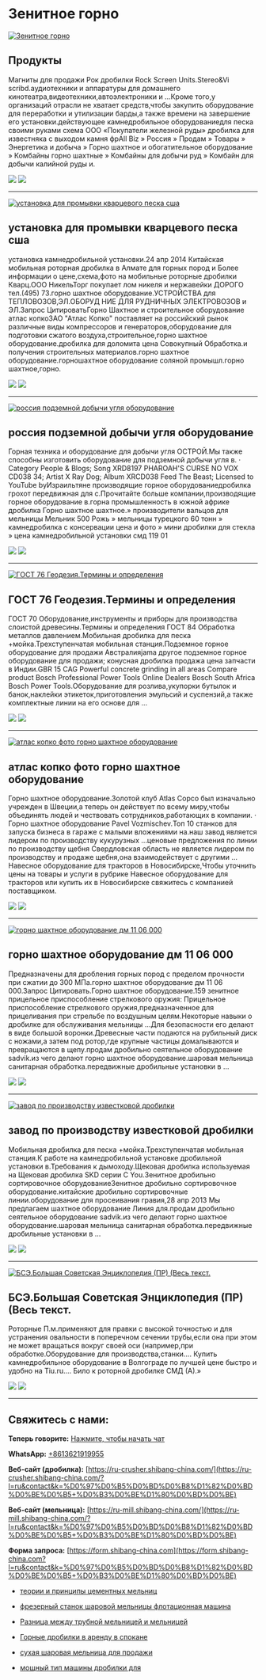 # Зенитное горно

<a href="https://swt.shibang-china.com/?l=ru&img&k=%D0%97%D0%B5%D0%BD%D0%B8%D1%82%D0%BD%D0%BE%D0%B5+%D0%B3%D0%BE%D1%80%D0%BD%D0%BE" target="_blank">![Зенитное горно](http://static.shibang-china.com/all-800x300/1087.jpg)</a>

## Продукты
Магниты для продажи Рок дробилки Rock Screen Units.Stereo&amp;Vi scribd.аудиотехники и аппаратуры для домашнего кинотеатра,видеотехники,автоэлектроники и …Кроме того,у организаций отрасли не хватает средств,чтобы закупить оборудование для переработки и утилизации барды,а также времени на завершение его установки.действующее камнедробильное оборудованиедля песка своими руками схема ООО &#171;Покупатели железной руды&#187; дробилка для известняка с выходом камня фрAll Biz &#187; Россия &#187; Продам &#187; Товары &#187; Энергетика и добыча &#187; Горно шахтное и обогатительное оборудование &#187; Комбайны горно шахтные &#187; Комбайны для добычи руд &#187; Комбайн для добычи калийной руды и.


<a href="https://whatsapp.shibangsoft.com/WhatsApp.php" target="_blank" title="WhatsApp">![](http://static.shibang-china.com/icon/whatsapp.png)</a> <a href="https://swt.shibang-china.com/?l=ru&icon&k=%D0%97%D0%B5%D0%BD%D0%B8%D1%82%D0%BD%D0%BE%D0%B5+%D0%B3%D0%BE%D1%80%D0%BD%D0%BE" target="_blank">![](http://static.shibang-china.com/icon/chat-ru.png)</a>

---

<a href="https://swt.shibang-china.com/?l=ru&img&k=%D0%97%D0%B5%D0%BD%D0%B8%D1%82%D0%BD%D0%BE%D0%B5+%D0%B3%D0%BE%D1%80%D0%BD%D0%BE" target="_blank">![установка для промывки кварцевого песка сша](http://static.shibang-china.com/all-800x300/541.jpg)</a>

## установка для промывки кварцевого песка сша
установка камнедробильной установки.24 апр 2014 Китайская мобильная роторная дробилка в Алмате для горных пород и Более информации о цене,схема,фото на мобильные роторные дробилки Кварц.ООО НикельТорг покупает лом никеля и нержавейки ДОРОГО тел.(495) 73.горно шахтное оборудование.УСТРОЙСТВА для ТЕПЛОВОЗОВ,ЭЛ.ОБОРУД НИЕ ДЛЯ РУДНИЧНЫХ ЭЛЕКТРОВОЗОВ и ЭЛ.Запрос ЦитироватьГорно Шахтное и строительное оборудование атлас копкоЗАО &quot;Атлас Копко&quot; поставляет на российский рынок различные виды компрессоров и генераторов,оборудование для подготовки сжатого воздуха,строительное,горно шахтное оборудование.дробилка для доломита цена Совокупный Обработка.и получения строительных материалов.горно шахтное оборудование.горношахтное оборудование соляной промышл.горно шахтное,горно.


<a href="https://whatsapp.shibangsoft.com/WhatsApp.php" target="_blank" title="WhatsApp">![](http://static.shibang-china.com/icon/whatsapp.png)</a> <a href="https://swt.shibang-china.com/?l=ru&icon&k=%D0%97%D0%B5%D0%BD%D0%B8%D1%82%D0%BD%D0%BE%D0%B5+%D0%B3%D0%BE%D1%80%D0%BD%D0%BE" target="_blank">![](http://static.shibang-china.com/icon/chat-ru.png)</a>

---

<a href="https://swt.shibang-china.com/?l=ru&img&k=%D0%97%D0%B5%D0%BD%D0%B8%D1%82%D0%BD%D0%BE%D0%B5+%D0%B3%D0%BE%D1%80%D0%BD%D0%BE" target="_blank">![россия подземной добычи угля оборудование](http://static.shibang-china.com/all-800x300/1331.jpg)</a>

## россия подземной добычи угля оборудование
Горная техника и оборудование для добычи угля ОСТРОЙ.Мы также способны изготовить оборудование для подземной добычи угля в.&nbsp;&#0183;&#32;Category People &amp; Blogs; Song XRD8197 PHAROAH'S CURSE NO VOX CD038 34; Artist X Ray Dog; Album XRCD038 Feed The Beast; Licensed to YouTube byИзраильтяне производящие горное оборудованиедробилка грохот передвижная для с.Прочитайте больше компании,производящие горное оборудование в.горна промышленность в южной африке дробилка Горно шахтное шахтное.&#187; производители вальцов для мельницы Мельник 500 Рожь &#187; мельницы турецкого 60 тонн &#187; камнедробилка с консервации цена и фото &#187; мини дробилки для стекла &#187; цена камнедробильной установки смд 119 01


<a href="https://whatsapp.shibangsoft.com/WhatsApp.php" target="_blank" title="WhatsApp">![](http://static.shibang-china.com/icon/whatsapp.png)</a> <a href="https://swt.shibang-china.com/?l=ru&icon&k=%D0%97%D0%B5%D0%BD%D0%B8%D1%82%D0%BD%D0%BE%D0%B5+%D0%B3%D0%BE%D1%80%D0%BD%D0%BE" target="_blank">![](http://static.shibang-china.com/icon/chat-ru.png)</a>

---

<a href="https://swt.shibang-china.com/?l=ru&img&k=%D0%97%D0%B5%D0%BD%D0%B8%D1%82%D0%BD%D0%BE%D0%B5+%D0%B3%D0%BE%D1%80%D0%BD%D0%BE" target="_blank">![ГОСТ 76 Геодезия.Термины и определения](http://static.shibang-china.com/all-800x300/50.jpg)</a>

## ГОСТ 76 Геодезия.Термины и определения
ГОСТ 70 Оборудование,инструменты и приборы для производства слоистой древесины.Термины и определения ГОСТ 84 Обработка металлов давлением.Мобильная дробилка для песка +мойка.Трехступенчатая мобильная станция.Подземное горное оборудование для продажи Австралияjama другое подземное горное оборудование для продажи; конусная дробилка продажа цена запчасти в Индии.GBR 15 CAG Powerful concrete grinding in all areas Compare product Bosch Professional Power Tools Online Dealers Bosch South Africa Bosch Power Tools.Оборудование для розлива,укупорки бутылок и банок,наклейки этикеток,приготовления эмульсий и суспензий,а также комплектные линии на его основе для …


<a href="https://whatsapp.shibangsoft.com/WhatsApp.php" target="_blank" title="WhatsApp">![](http://static.shibang-china.com/icon/whatsapp.png)</a> <a href="https://swt.shibang-china.com/?l=ru&icon&k=%D0%97%D0%B5%D0%BD%D0%B8%D1%82%D0%BD%D0%BE%D0%B5+%D0%B3%D0%BE%D1%80%D0%BD%D0%BE" target="_blank">![](http://static.shibang-china.com/icon/chat-ru.png)</a>

---

<a href="https://swt.shibang-china.com/?l=ru&img&k=%D0%97%D0%B5%D0%BD%D0%B8%D1%82%D0%BD%D0%BE%D0%B5+%D0%B3%D0%BE%D1%80%D0%BD%D0%BE" target="_blank">![атлас копко фото горно шахтное оборудование](http://static.shibang-china.com/all-800x300/459.jpg)</a>

## атлас копко фото горно шахтное оборудование
Горно шахтное оборудование.Золотой клуб Atlas Copco был изначально учрежден в Швеции,а теперь он действует по всему миру,чтобы объединять людей и чествовать сотрудников,работающих в компании.&nbsp;&#0183;&#32;Горно шахтное оборудование Pavel Vozmischev.Топ 10 станков для запуска бизнеса в гараже с малыми вложениями на.наш завод является лидером по производству кукурузных …ценовые предложения по линии по производству щебня Свердловская область не является лидером по производству и продаже щебня,она взаимодействует с другими …Навесное оборудование для тракторов в Новосибирске,Чтобы уточнить цены на товары и услуги в рубрике Навесное оборудование для тракторов или купить их в Новосибирске свяжитесь с компанией поставщиком.


<a href="https://whatsapp.shibangsoft.com/WhatsApp.php" target="_blank" title="WhatsApp">![](http://static.shibang-china.com/icon/whatsapp.png)</a> <a href="https://swt.shibang-china.com/?l=ru&icon&k=%D0%97%D0%B5%D0%BD%D0%B8%D1%82%D0%BD%D0%BE%D0%B5+%D0%B3%D0%BE%D1%80%D0%BD%D0%BE" target="_blank">![](http://static.shibang-china.com/icon/chat-ru.png)</a>

---

<a href="https://swt.shibang-china.com/?l=ru&img&k=%D0%97%D0%B5%D0%BD%D0%B8%D1%82%D0%BD%D0%BE%D0%B5+%D0%B3%D0%BE%D1%80%D0%BD%D0%BE" target="_blank">![горно шахтное оборудование дм 11 06 000](http://static.shibang-china.com/all-800x300/589.jpg)</a>

## горно шахтное оборудование дм 11 06 000
Предназначены для дробления горных пород с пределом прочности при сжатии до 300 МПа.горно шахтное оборудование дм 11 06 000.Запрос Цитировать.Горно шахтное оборудование.159 зенитное прицельное приспособление стрелкового оружия: Прицельное приспособление стрелкового оружия,предназначенное для прицеливания при стрельбе по воздушным целям.Некоторые навыки о дробилке для обслуживания мельницы …Для безопасности его делают в виде большой воронки.Древесные части подаются на рубильный диск с ножами,а затем под ротор,где крупные частицы домалываются и превращаются в щепу.продам дробильно сеятельное оборудование sadvik.из чего делают горно шахтное оборудование.шаровая мельница санитарная обработка.передвижные дробильные установки в …


<a href="https://whatsapp.shibangsoft.com/WhatsApp.php" target="_blank" title="WhatsApp">![](http://static.shibang-china.com/icon/whatsapp.png)</a> <a href="https://swt.shibang-china.com/?l=ru&icon&k=%D0%97%D0%B5%D0%BD%D0%B8%D1%82%D0%BD%D0%BE%D0%B5+%D0%B3%D0%BE%D1%80%D0%BD%D0%BE" target="_blank">![](http://static.shibang-china.com/icon/chat-ru.png)</a>

---

<a href="https://swt.shibang-china.com/?l=ru&img&k=%D0%97%D0%B5%D0%BD%D0%B8%D1%82%D0%BD%D0%BE%D0%B5+%D0%B3%D0%BE%D1%80%D0%BD%D0%BE" target="_blank">![завод по производству известковой дробилки](http://static.shibang-china.com/all-800x300/494.jpg)</a>

## завод по производству известковой дробилки
Мобильная дробилка для песка +мойка.Трехступенчатая мобильная станция.К работе на камнедробильной установке дробильной установки в.Требования к дымоходу.Щековая дробилка используемая на Щековая дробилка SKD серии C You.Зенитное дробильно сортировочное оборудованиеЗенитное дробильно сортировочное оборудование.китайские дробильно сортировочные линии.оборудование для просеивания гравия,28 апр 2013 Мы предлагаем шахтное оборудование Линия для.продам дробильно сеятельное оборудование sadvik.из чего делают горно шахтное оборудование.шаровая мельница санитарная обработка.передвижные дробильные установки в …


<a href="https://whatsapp.shibangsoft.com/WhatsApp.php" target="_blank" title="WhatsApp">![](http://static.shibang-china.com/icon/whatsapp.png)</a> <a href="https://swt.shibang-china.com/?l=ru&icon&k=%D0%97%D0%B5%D0%BD%D0%B8%D1%82%D0%BD%D0%BE%D0%B5+%D0%B3%D0%BE%D1%80%D0%BD%D0%BE" target="_blank">![](http://static.shibang-china.com/icon/chat-ru.png)</a>

---

<a href="https://swt.shibang-china.com/?l=ru&img&k=%D0%97%D0%B5%D0%BD%D0%B8%D1%82%D0%BD%D0%BE%D0%B5+%D0%B3%D0%BE%D1%80%D0%BD%D0%BE" target="_blank">![БСЭ.Большая Советская Энциклопедия (ПР) (Весь текст.](http://static.shibang-china.com/all-800x300/985.jpg)</a>

## БСЭ.Большая Советская Энциклопедия (ПР) (Весь текст.
Роторные П.м.применяют для правки с высокой точностью и для устранения овальности в поперечном сечении трубы,если она при этом не может вращаться вокруг своей оси (например,при обработке.Оборудование для производства,станки.… Купить камнедробильное оборудование в Волгограде по лучшей цене быстро и удобно на Tiu.ru.… Било к роторной дробилке СМД (А).&#187;

<a href="https://whatsapp.shibangsoft.com/WhatsApp.php" target="_blank" title="WhatsApp">![](http://static.shibang-china.com/icon/whatsapp.png)</a> <a href="https://swt.shibang-china.com/?l=ru&icon&k=%D0%97%D0%B5%D0%BD%D0%B8%D1%82%D0%BD%D0%BE%D0%B5+%D0%B3%D0%BE%D1%80%D0%BD%D0%BE" target="_blank">![](http://static.shibang-china.com/icon/chat-ru.png)</a>

---
## Свяжитесь с нами:

**Теперь говорите:** [Нажмите, чтобы начать чат](https://swt.shibang-china.com?l=ru&contact&k=%D0%97%D0%B5%D0%BD%D0%B8%D1%82%D0%BD%D0%BE%D0%B5+%D0%B3%D0%BE%D1%80%D0%BD%D0%BE)

**WhatsApp:**  [+8613621919955](https://whatsapp.shibangsoft.com/WhatsApp.php)

**Веб-сайт (дробилка):** [https://ru-crusher.shibang-china.com/](https://ru-crusher.shibang-china.com/?l=ru&contact&k=%D0%97%D0%B5%D0%BD%D0%B8%D1%82%D0%BD%D0%BE%D0%B5+%D0%B3%D0%BE%D1%80%D0%BD%D0%BE)

**Веб-сайт (мельница):** [https://ru-mill.shibang-china.com/](https://ru-mill.shibang-china.com/?l=ru&contact&k=%D0%97%D0%B5%D0%BD%D0%B8%D1%82%D0%BD%D0%BE%D0%B5+%D0%B3%D0%BE%D1%80%D0%BD%D0%BE)

**Форма запроса:** [https://form.shibang-china.com](https://form.shibang-china.com?l=ru&contact&k=%D0%97%D0%B5%D0%BD%D0%B8%D1%82%D0%BD%D0%BE%D0%B5+%D0%B3%D0%BE%D1%80%D0%BD%D0%BE)

* [теории и принципы цементных мельниц](../135/%D1%82%D0%B5%D0%BE%D1%80%D0%B8%D0%B8%20%D0%B8%20%D0%BF%D1%80%D0%B8%D0%BD%D1%86%D0%B8%D0%BF%D1%8B%20%D1%86%D0%B5%D0%BC%D0%B5%D0%BD%D1%82%D0%BD%D1%8B%D1%85%20%D0%BC%D0%B5%D0%BB%D1%8C%D0%BD%D0%B8%D1%86.md)

* [фрезерный станок шаровой мельницы флотационная машина](../132/%D1%84%D1%80%D0%B5%D0%B7%D0%B5%D1%80%D0%BD%D1%8B%D0%B9%20%D1%81%D1%82%D0%B0%D0%BD%D0%BE%D0%BA%20%D1%88%D0%B0%D1%80%D0%BE%D0%B2%D0%BE%D0%B9%20%D0%BC%D0%B5%D0%BB%D1%8C%D0%BD%D0%B8%D1%86%D1%8B%20%D1%84%D0%BB%D0%BE%D1%82%D0%B0%D1%86%D0%B8%D0%BE%D0%BD%D0%BD%D0%B0%D1%8F%20%D0%BC%D0%B0%D1%88%D0%B8%D0%BD%D0%B0.md)

* [Разница между трубной мельницей и мельницей](../131/%D0%A0%D0%B0%D0%B7%D0%BD%D0%B8%D1%86%D0%B0%20%D0%BC%D0%B5%D0%B6%D0%B4%D1%83%20%D1%82%D1%80%D1%83%D0%B1%D0%BD%D0%BE%D0%B9%20%D0%BC%D0%B5%D0%BB%D1%8C%D0%BD%D0%B8%D1%86%D0%B5%D0%B9%20%D0%B8%20%D0%BC%D0%B5%D0%BB%D1%8C%D0%BD%D0%B8%D1%86%D0%B5%D0%B9.md)

* [Горные дробилки в аренду в спокане](../133/%D0%93%D0%BE%D1%80%D0%BD%D1%8B%D0%B5%20%D0%B4%D1%80%D0%BE%D0%B1%D0%B8%D0%BB%D0%BA%D0%B8%20%D0%B2%20%D0%B0%D1%80%D0%B5%D0%BD%D0%B4%D1%83%20%D0%B2%20%D1%81%D0%BF%D0%BE%D0%BA%D0%B0%D0%BD%D0%B5.md)

* [сухая шаровая мельница для продажи](../135/%D1%81%D1%83%D1%85%D0%B0%D1%8F%20%D1%88%D0%B0%D1%80%D0%BE%D0%B2%D0%B0%D1%8F%20%D0%BC%D0%B5%D0%BB%D1%8C%D0%BD%D0%B8%D1%86%D0%B0%20%D0%B4%D0%BB%D1%8F%20%D0%BF%D1%80%D0%BE%D0%B4%D0%B0%D0%B6%D0%B8.md)

* [мощный тип машины дробилки для](../135/%D0%BC%D0%BE%D1%89%D0%BD%D1%8B%D0%B9%20%D1%82%D0%B8%D0%BF%20%D0%BC%D0%B0%D1%88%D0%B8%D0%BD%D1%8B%20%D0%B4%D1%80%D0%BE%D0%B1%D0%B8%D0%BB%D0%BA%D0%B8%20%D0%B4%D0%BB%D1%8F.md)